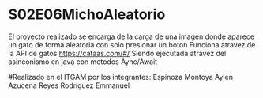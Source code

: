 
# S02E06MichoAleatorio
El proyecto realizado se encarga de la carga de una imagen donde aparece un gato de forma aleatoria con solo presionar un boton
Funciona atravez de la API de gatos https://cataas.com/#/
Siendo ejecutada atravez del asinconismo en java con metodos Aync/Await


#Realizado en el ITGAM por los integrantes:
Espinoza Montoya Aylen Azucena 
Reyes Rodríguez Emmanuel
